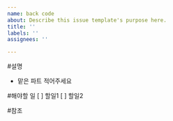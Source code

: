 ```yaml
---
name: back code
about: Describe this issue template's purpose here.
title: ''
labels: ''
assignees: ''

---
```


#설명
- 맡은 파트 적어주세요

#해야할 일
[ ] 할일1
[ ] 할일2

#참조
